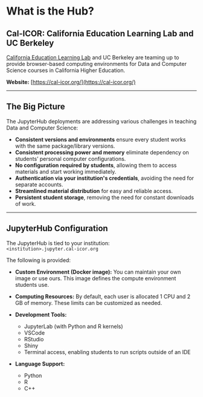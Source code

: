 # What is the Hub?

## Cal-ICOR: California Education Learning Lab and UC Berkeley

[California Education Learning Lab](https://calearninglab.org/) and UC Berkeley are teaming up to provide browser-based computing environments for Data and Computer Science courses in California Higher Education.

**Website:** [https://cal-icor.org/](https://cal-icor.org/)

---

## The Big Picture

The JupyterHub deployments are addressing various challenges in teaching Data and Computer Science:

- **Consistent versions and environments** ensure every student works with the same package/library versions.
- **Consistent processing power and memory** eliminate dependency on students’ personal computer configurations.
- **No configuration required by students**, allowing them to access materials and start working immediately.
- **Authentication via your institution's credentials**, avoiding the need for separate accounts.
- **Streamlined material distribution** for easy and reliable access.
- **Persistent student storage**, removing the need for constant downloads of work.

---

## JupyterHub Configuration

The JupyterHub is tied to your institution:  
`<institution>.jupyter.cal-icor.org`

The following is provided:

- **Custom Environment (Docker image):** You can maintain your own image or use ours. This image defines the compute environment students use.
- **Computing Resources:** By default, each user is allocated 1 CPU and 2 GB of memory. These limits can be customized as needed.
- **Development Tools:**
  - JupyterLab (with Python and R kernels)
  - VSCode
  - RStudio
  - Shiny
  - Terminal access, enabling students to run scripts outside of an IDE

- **Language Support:**
  - Python
  - R
  - C++

